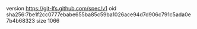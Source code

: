 version https://git-lfs.github.com/spec/v1
oid sha256:7be1f2cc0777ebabe655ba85c59ba1026ace94d7d906c791c5ada0e7b4b68323
size 1066

